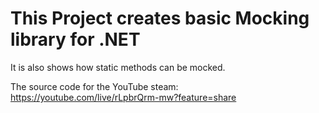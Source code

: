 # This Project creates basic Mocking library for .NET
It is also shows how static methods can be mocked.

The source code for the YouTube steam:
https://youtube.com/live/rLpbrQrm-mw?feature=share